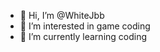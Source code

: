 - 👋 Hi, I’m @WhiteJbb
- 👀 I’m interested in game coding
- 🌱 I’m currently learning coding

<!---
WhiteJbb/WhiteJbb is a ✨ special ✨ repository because its `README.md` (this file) appears on your GitHub profile.
You can click the Preview link to take a look at your changes.
--->
